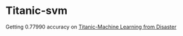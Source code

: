 # Titanic-svm

Getting 0.77990 accuracy on [Titanic-Machine Learning from Disaster](https://www.kaggle.com/competitions/titanic/leaderboard)
